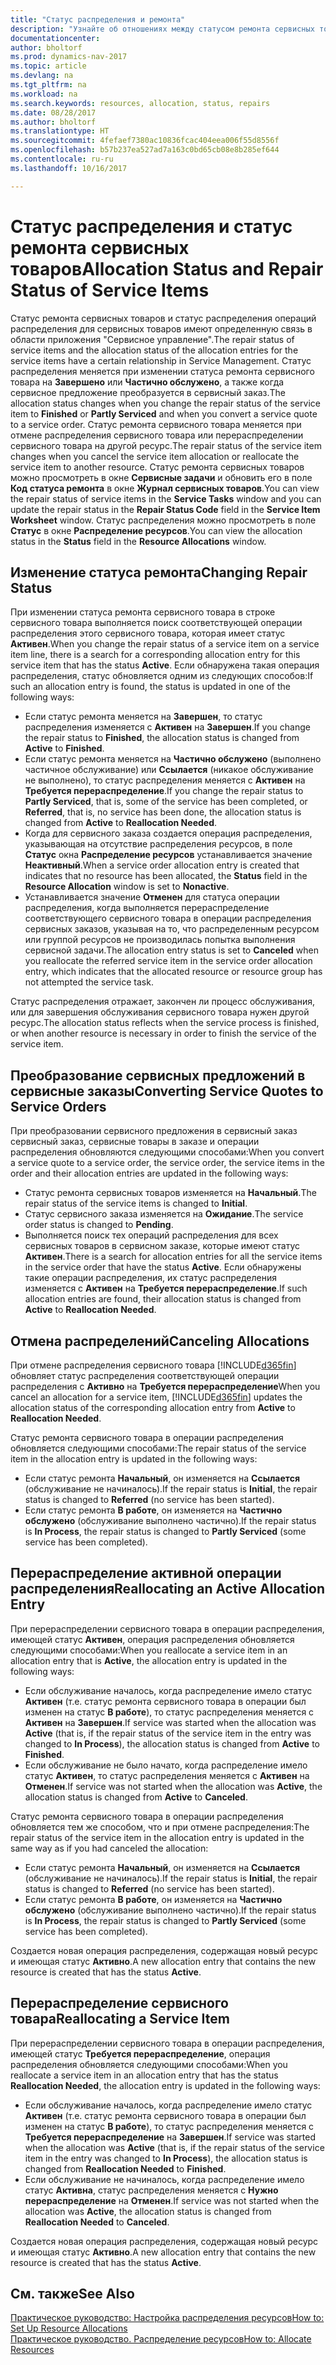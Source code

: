 ```yaml
---
title: "Статус распределения и ремонта"
description: "Узнайте об отношениях между статусом ремонта сервисных товаров и статусом распределения операций распределения для них."
documentationcenter: 
author: bholtorf
ms.prod: dynamics-nav-2017
ms.topic: article
ms.devlang: na
ms.tgt_pltfrm: na
ms.workload: na
ms.search.keywords: resources, allocation, status, repairs
ms.date: 08/28/2017
ms.author: bholtorf
ms.translationtype: HT
ms.sourcegitcommit: 4fefaef7380ac10836fcac404eea006f55d8556f
ms.openlocfilehash: b57b237ea527ad7a163c0bd65cb08e8b285ef644
ms.contentlocale: ru-ru
ms.lasthandoff: 10/16/2017

---
```

# <a name="allocation-status-and-repair-status-of-service-items"></a><span data-ttu-id="eec6f-103">Статус распределения и статус ремонта сервисных товаров</span><span class="sxs-lookup"><span data-stu-id="eec6f-103">Allocation Status and Repair Status of Service Items</span></span>
<span data-ttu-id="eec6f-104">Статус ремонта сервисных товаров и статус распределения операций распределения для сервисных товаров имеют определенную связь в области приложения "Сервисное управление".</span><span class="sxs-lookup"><span data-stu-id="eec6f-104">The repair status of service items and the allocation status of the allocation entries for the service items have a certain relationship in Service Management.</span></span> <span data-ttu-id="eec6f-105">Статус распределения меняется при изменении статуса ремонта сервисного товара на **Завершено** или **Частично обслужено**, а также когда сервисное предложение преобразуется в сервисный заказ.</span><span class="sxs-lookup"><span data-stu-id="eec6f-105">The allocation status changes when you change the repair status of the service item to **Finished** or **Partly Serviced** and when you convert a service quote to a service order.</span></span> <span data-ttu-id="eec6f-106">Статус ремонта сервисного товара меняется при отмене распределения сервисного товара или перераспределении сервисного товара на другой ресурс.</span><span class="sxs-lookup"><span data-stu-id="eec6f-106">The repair status of the service item changes when you cancel the service item allocation or reallocate the service item to another resource.</span></span> <span data-ttu-id="eec6f-107">Статус ремонта сервисных товаров можно просмотреть в окне **Сервисные задачи** и обновить его в поле **Код статуса ремонта** в окне **Журнал сервисных товаров**.</span><span class="sxs-lookup"><span data-stu-id="eec6f-107">You can view the repair status of service items in the **Service Tasks** window and you can update the repair status in the **Repair Status Code** field in the **Service Item Worksheet** window.</span></span> <span data-ttu-id="eec6f-108">Статус распределения можно просмотреть в поле **Статус** в окне **Распределение ресурсов**.</span><span class="sxs-lookup"><span data-stu-id="eec6f-108">You can view the allocation status in the **Status** field in the **Resource Allocations** window.</span></span>  
  
## <a name="changing-repair-status"></a><span data-ttu-id="eec6f-109">Изменение статуса ремонта</span><span class="sxs-lookup"><span data-stu-id="eec6f-109">Changing Repair Status</span></span>  
<span data-ttu-id="eec6f-110">При изменении статуса ремонта сервисного товара в строке сервисного товара выполняется поиск соответствующей операции распределения этого сервисного товара, которая имеет статус **Активен**.</span><span class="sxs-lookup"><span data-stu-id="eec6f-110">When you change the repair status of a service item on a service item line, there is a search for a corresponding allocation entry for this service item that has the status **Active**.</span></span> <span data-ttu-id="eec6f-111">Если обнаружена такая операция распределения, статус обновляется одним из следующих способов:</span><span class="sxs-lookup"><span data-stu-id="eec6f-111">If such an allocation entry is found, the status is updated in one of the following ways:</span></span>  
  
* <span data-ttu-id="eec6f-112">Если статус ремонта меняется на **Завершен**, то статус распределения изменяется с **Активен** на **Завершен**.</span><span class="sxs-lookup"><span data-stu-id="eec6f-112">If you change the repair status to **Finished**, the allocation status is changed from **Active** to **Finished**.</span></span>  
* <span data-ttu-id="eec6f-113">Если статус ремонта меняется на **Частично обслужено** (выполнено частичное обслуживание) или **Ссылается** (никакое обслуживание не выполнено), то статус распределения меняется с **Активен** на **Требуется перераспределение**.</span><span class="sxs-lookup"><span data-stu-id="eec6f-113">If you change the repair status to **Partly Serviced**, that is, some of the service has been completed, or **Referred**, that is, no service has been done, the allocation status is changed from **Active** to **Reallocation Needed**.</span></span>  
* <span data-ttu-id="eec6f-114">Когда для сервисного заказа создается операция распределения, указывающая на отсутствие распределения ресурсов, в поле **Статус** окна **Распределение ресурсов** устанавливается значение **Неактивный**.</span><span class="sxs-lookup"><span data-stu-id="eec6f-114">When a service order allocation entry is created that indicates that no resource has been allocated, the **Status** field in the **Resource Allocation** window is set to **Nonactive**.</span></span>  
* <span data-ttu-id="eec6f-115">Устанавливается значение **Отменен** для статуса операции распределения, когда выполняется перераспределение соответствующего сервисного товара в операции распределения сервисных заказов, указывая на то, что распределенным ресурсом или группой ресурсов не производилась попытка выполнения сервисной задачи.</span><span class="sxs-lookup"><span data-stu-id="eec6f-115">The allocation entry status is set to **Canceled** when you reallocate the referred service item in the service order allocation entry, which indicates that the allocated resource or resource group has not attempted the service task.</span></span>  
  
<span data-ttu-id="eec6f-116">Статус распределения отражает, закончен ли процесс обслуживания, или для завершения обслуживания сервисного товара нужен другой ресурс.</span><span class="sxs-lookup"><span data-stu-id="eec6f-116">The allocation status reflects when the service process is finished, or when another resource is necessary in order to finish the service of the service item.</span></span>  
  
## <a name="converting-service-quotes-to-service-orders"></a><span data-ttu-id="eec6f-117">Преобразование сервисных предложений в сервисные заказы</span><span class="sxs-lookup"><span data-stu-id="eec6f-117">Converting Service Quotes to Service Orders</span></span>  
<span data-ttu-id="eec6f-118">При преобразовании сервисного предложения в сервисный заказ сервисный заказ, сервисные товары в заказе и операции распределения обновляются следующими способами:</span><span class="sxs-lookup"><span data-stu-id="eec6f-118">When you convert a service quote to a service order, the service order, the service items in the order and their allocation entries are updated in the following ways:</span></span>  
  
* <span data-ttu-id="eec6f-119">Статус ремонта сервисных товаров изменяется на **Начальный**.</span><span class="sxs-lookup"><span data-stu-id="eec6f-119">The repair status of the service items is changed to **Initial**.</span></span>  
* <span data-ttu-id="eec6f-120">Статус сервисного заказа изменяется на **Ожидание**.</span><span class="sxs-lookup"><span data-stu-id="eec6f-120">The service order status is changed to **Pending**.</span></span>  
* <span data-ttu-id="eec6f-121">Выполняется поиск тех операций распределения для всех сервисных товаров в сервисном заказе, которые имеют статус **Активен**.</span><span class="sxs-lookup"><span data-stu-id="eec6f-121">There is a search for allocation entries for all the service items in the service order that have the status **Active**.</span></span> <span data-ttu-id="eec6f-122">Если обнаружены такие операции распределения, их статус распределения изменяется с **Активен** на **Требуется перераспределение**.</span><span class="sxs-lookup"><span data-stu-id="eec6f-122">If such allocation entries are found, their allocation status is changed from **Active** to **Reallocation Needed**.</span></span>  
  
## <a name="canceling-allocations"></a><span data-ttu-id="eec6f-123">Отмена распределений</span><span class="sxs-lookup"><span data-stu-id="eec6f-123">Canceling Allocations</span></span>  
<span data-ttu-id="eec6f-124">При отмене распределения сервисного товара [!INCLUDE[d365fin](includes/d365fin_md.md)] обновляет статус распределения соответствующей операции распределения с **Активно** на **Требуется перераспределение**</span><span class="sxs-lookup"><span data-stu-id="eec6f-124">When you cancel an allocation for a service item, [!INCLUDE[d365fin](includes/d365fin_md.md)] updates the allocation status of the corresponding allocation entry from **Active** to **Reallocation Needed**.</span></span>

<span data-ttu-id="eec6f-125">Статус ремонта сервисного товара в операции распределения обновляется следующими способами:</span><span class="sxs-lookup"><span data-stu-id="eec6f-125">The repair status of the service item in the allocation entry is updated in the following ways:</span></span>  
  
* <span data-ttu-id="eec6f-126">Если статус ремонта **Начальный**, он изменяется на **Ссылается** (обслуживание не начиналось).</span><span class="sxs-lookup"><span data-stu-id="eec6f-126">If the repair status is **Initial**, the repair status is changed to **Referred** (no service has been started).</span></span>  
* <span data-ttu-id="eec6f-127">Если статус ремонта **В работе**, он изменяется на **Частично обслужено** (обслуживание выполнено частично).</span><span class="sxs-lookup"><span data-stu-id="eec6f-127">If the repair status is **In Process**, the repair status is changed to **Partly Serviced** (some service has been completed).</span></span>  
  
## <a name="reallocating-an-active-allocation-entry"></a><span data-ttu-id="eec6f-128">Перераспределение активной операции распределения</span><span class="sxs-lookup"><span data-stu-id="eec6f-128">Reallocating an Active Allocation Entry</span></span>  
<span data-ttu-id="eec6f-129">При перераспределении сервисного товара в операции распределения, имеющей статус **Активен**, операция распределения обновляется следующими способами:</span><span class="sxs-lookup"><span data-stu-id="eec6f-129">When you reallocate a service item in an allocation entry that is **Active**, the allocation entry is updated in the following ways:</span></span>  
  
* <span data-ttu-id="eec6f-130">Если обслуживание началось, когда распределение имело статус **Активен** (т.е. статус ремонта сервисного товара в операции был изменен на статус **В работе**), то статус распределения меняется с **Активен** на **Завершен**.</span><span class="sxs-lookup"><span data-stu-id="eec6f-130">If service was started when the allocation was **Active** (that is, if the repair status of the service item in the entry was changed to **In Process**), the allocation status is changed from **Active** to **Finished**.</span></span>  
* <span data-ttu-id="eec6f-131">Если обслуживание не было начато, когда распределение имело статус **Активен**, то статус распределения меняется с **Активен** на **Отменен**.</span><span class="sxs-lookup"><span data-stu-id="eec6f-131">If service was not started when the allocation was **Active**, the allocation status is changed from **Active** to **Canceled**.</span></span>  
  
<span data-ttu-id="eec6f-132">Статус ремонта сервисного товара в операции распределения обновляется тем же способом, что и при отмене распределения:</span><span class="sxs-lookup"><span data-stu-id="eec6f-132">The repair status of the service item in the allocation entry is updated in the same way as if you had canceled the allocation:</span></span>  
  
* <span data-ttu-id="eec6f-133">Если статус ремонта **Начальный**, он изменяется на **Ссылается** (обслуживание не начиналось).</span><span class="sxs-lookup"><span data-stu-id="eec6f-133">If the repair status is **Initial**, the repair status is changed to **Referred** (no service has been started).</span></span>  
* <span data-ttu-id="eec6f-134">Если статус ремонта **В работе**, он изменяется на **Частично обслужено** (обслуживание выполнено частично).</span><span class="sxs-lookup"><span data-stu-id="eec6f-134">If the repair status is **In Process**, the repair status is changed to **Partly Serviced** (some service has been completed).</span></span>  
  
<span data-ttu-id="eec6f-135">Создается новая операция распределения, содержащая новый ресурс и имеющая статус **Активно**.</span><span class="sxs-lookup"><span data-stu-id="eec6f-135">A new allocation entry that contains the new resource is created that has the status **Active**.</span></span>  
  
## <a name="reallocating-a-service-item"></a><span data-ttu-id="eec6f-136">Перераспределение сервисного товара</span><span class="sxs-lookup"><span data-stu-id="eec6f-136">Reallocating a Service Item</span></span>  
<span data-ttu-id="eec6f-137">При перераспределении сервисного товара в операции распределения, имеющей статус **Требуется перераспределение**, операция распределения обновляется следующими способами:</span><span class="sxs-lookup"><span data-stu-id="eec6f-137">When you reallocate a service item in an allocation entry that has the status **Reallocation Needed**, the allocation entry is updated in the following ways:</span></span>  
  
* <span data-ttu-id="eec6f-138">Если обслуживание началось, когда распределение имело статус **Активен** (т.е. статус ремонта сервисного товара в операции был изменен на статус **В работе**), то статус распределения меняется с **Требуется перераспределение** на **Завершен**.</span><span class="sxs-lookup"><span data-stu-id="eec6f-138">If service was started when the allocation was **Active** (that is, if the repair status of the service item in the entry was changed to **In Process**), the allocation status is changed from **Reallocation Needed** to **Finished**.</span></span>  
* <span data-ttu-id="eec6f-139">Если обслуживание не начиналось, когда распределение имело статус **Активна**, статус распределения меняется с **Нужно перераспределение** на **Отменен**.</span><span class="sxs-lookup"><span data-stu-id="eec6f-139">If service was not started when the allocation was **Active**, the allocation status is changed from **Reallocation Needed** to **Canceled**.</span></span>  
  
<span data-ttu-id="eec6f-140">Создается новая операция распределения, содержащая новый ресурс и имеющая статус **Активно**.</span><span class="sxs-lookup"><span data-stu-id="eec6f-140">A new allocation entry that contains the new resource is created that has the status **Active**.</span></span>  
  
## <a name="see-also"></a><span data-ttu-id="eec6f-141">См. также</span><span class="sxs-lookup"><span data-stu-id="eec6f-141">See Also</span></span>  
[<span data-ttu-id="eec6f-142">Практическое руководство: Настройка распределения ресурсов</span><span class="sxs-lookup"><span data-stu-id="eec6f-142">How to: Set Up Resource Allocations</span></span>](service-how-setup-resource-allocation.md)  
[<span data-ttu-id="eec6f-143">Практическое руководство. Распределение ресурсов</span><span class="sxs-lookup"><span data-stu-id="eec6f-143">How to: Allocate Resources</span></span>](service-how-to-allocate-resources.md)  


